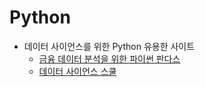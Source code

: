 # Python

* 데이터 사이언스를 위한 Python 유용한 사이트 
  * [금융 데이터 분석을 위한 파이썬 판다스](https://wikidocs.net/book/3488)    
  * [데이터 사이언스 스쿨](https://datascienceschool.net/intro.html)

